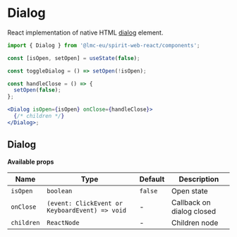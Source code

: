 # Dialog

React implementation of native HTML [dialog] element.

```jsx
import { Dialog } from '@lmc-eu/spirit-web-react/components';
```

```jsx
const [isOpen, setOpen] = useState(false);

const toggleDialog = () => setOpen(!isOpen);

const handleClose = () => {
  setOpen(false);
};

<Dialog isOpen={isOpen} onClose={handleClose}>
  {/* children */}
</Dialog>;
```

## Dialog

**Available props**

| Name       | Type                                           | Default | Description               |
| ---------- | ---------------------------------------------- | ------- | ------------------------- |
| `isOpen`   | `boolean`                                      | `false` | Open state                |
| `onClose`  | `(event: ClickEvent or KeyboardEvent) => void` | -       | Callback on dialog closed |
| `children` | `ReactNode`                                    | -       | Children node             |

[dialog]: https://developer.mozilla.org/en-US/docs/Web/HTML/Element/dialog
